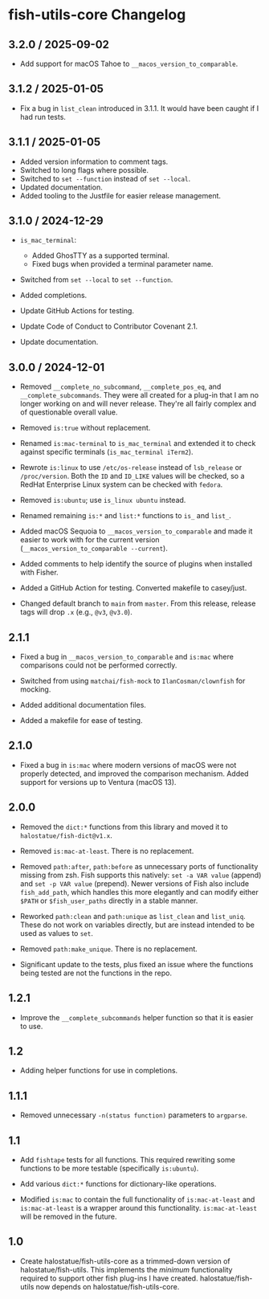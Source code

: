 # fish-utils-core Changelog

## 3.2.0 / 2025-09-02

- Add support for macOS Tahoe to `__macos_version_to_comparable`.

## 3.1.2 / 2025-01-05

- Fix a bug in `list_clean` introduced in 3.1.1. It would have been caught if I
  had run tests.

## 3.1.1 / 2025-01-05

- Added version information to comment tags.
- Switched to long flags where possible.
- Switched to `set --function` instead of `set --local`.
- Updated documentation.
- Added tooling to the Justfile for easier release management.

## 3.1.0 / 2024-12-29

- `is_mac_terminal`:

  - Added GhosTTY as a supported terminal.
  - Fixed bugs when provided a terminal parameter name.

- Switched from `set --local` to `set --function`.

- Added completions.

- Update GitHub Actions for testing.

- Update Code of Conduct to Contributor Covenant 2.1.

- Update documentation.

## 3.0.0 / 2024-12-01

- Removed `__complete_no_subcommand`, `__complete_pos_eq`, and
  `__complete_subcommands`. They were all created for a plug-in that I am no
  longer working on and will never release. They're all fairly complex and of
  questionable overall value.

- Removed `is:true` without replacement.

- Renamed `is:mac-terminal` to `is_mac_terminal` and extended it to check
  against specific terminals (`is_mac_terminal iTerm2`).

- Rewrote `is:linux` to use `/etc/os-release` instead of `lsb_release` or
  `/proc/version`. Both the `ID` and `ID_LIKE` values will be checked, so a
  RedHat Enterprise Linux system can be checked with `fedora`.

- Removed `is:ubuntu`; use `is_linux ubuntu` instead.

- Renamed remaining `is:*` and `list:*` functions to `is_` and `list_`.

- Added macOS Sequoia to `__macos_version_to_comparable` and made it easier to
  work with for the current version (`__macos_version_to_comparable --current`).

- Added comments to help identify the source of plugins when installed with
  Fisher.

- Added a GitHub Action for testing. Converted makefile to casey/just.

- Changed default branch to `main` from `master`. From this release, release
  tags will drop `.x` (e.g., `@v3`, `@v3.0`).

## 2.1.1

- Fixed a bug in `__macos_version_to_comparable` and `is:mac` where comparisons
  could not be performed correctly.

- Switched from using `matchai/fish-mock` to `IlanCosman/clownfish` for mocking.

- Added additional documentation files.

- Added a makefile for ease of testing.

## 2.1.0

- Fixed a bug in `is:mac` where modern versions of macOS were not properly
  detected, and improved the comparison mechanism. Added support for versions up
  to Ventura (macOS 13).

## 2.0.0

- Removed the `dict:*` functions from this library and moved it to
  `halostatue/fish-dict@v1.x`.

- Removed `is:mac-at-least`. There is no replacement.

- Removed `path:after`, `path:before` as unnecessary ports of functionality
  missing from zsh. Fish supports this natively: `set -a VAR value` (append) and
  `set -p VAR value` (prepend). Newer versions of Fish also include
  `fish_add_path`, which handles this more elegantly and can modify either
  `$PATH` or `$fish_user_paths` directly in a stable manner.

- Reworked `path:clean` and `path:unique` as `list_clean` and `list_uniq`. These
  do not work on variables directly, but are instead intended to be used as
  values to `set`.

- Removed `path:make_unique`. There is no replacement.

- Significant update to the tests, plus fixed an issue where the functions being
  tested are not the functions in the repo.

## 1.2.1

- Improve the `__complete_subcommands` helper function so that it is easier to
  use.

## 1.2

- Adding helper functions for use in completions.

## 1.1.1

- Removed unnecessary `-n(status function)` parameters to `argparse`.

## 1.1

- Add `fishtape` tests for all functions. This required rewriting some functions
  to be more testable (specifically `is:ubuntu`).

- Add various `dict:*` functions for dictionary-like operations.

- Modified `is:mac` to contain the full functionality of `is:mac-at-least` and
  `is:mac-at-least` is a wrapper around this functionality. `is:mac-at-least`
  will be removed in the future.

## 1.0

- Create halostatue/fish-utils-core as a trimmed-down version of
  halostatue/fish-utils. This implements the _minimum_ functionality required to
  support other fish plug-ins I have created. halostatue/fish-utils now depends
  on halostatue/fish-utils-core.
